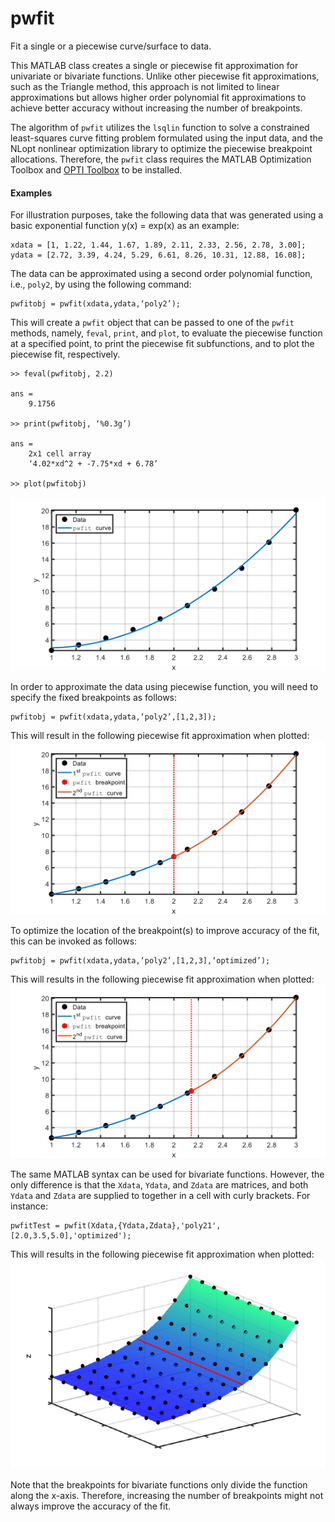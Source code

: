 # pwfit
Fit a single or a piecewise curve/surface to data.

This MATLAB class creates a single or piecewise fit approximation for univariate or bivariate functions. 
Unlike other piecewise fit approximations, such as the Triangle method, this approach is not limited to 
linear approximations but allows higher order polynomial fit approximations to achieve better accuracy 
without increasing the number of breakpoints. 

The algorithm of `pwfit` utilizes the `lsqlin` function to solve a constrained least-squares curve fitting 
problem formulated using the input data, and the NLopt nonlinear optimization library to optimize the 
piecewise breakpoint allocations. Therefore, the `pwfit` class requires the MATLAB Optimization Toolbox 
and [OPTI Toolbox](https://www.inverseproblem.co.nz/OPTI/) to be installed. 

#### Examples
For illustration purposes, take the following data that was generated using a basic exponential function 
y(x) = exp(x) as an example:

```
xdata = [1, 1.22, 1.44, 1.67, 1.89, 2.11, 2.33, 2.56, 2.78, 3.00];
ydata = [2.72, 3.39, 4.24, 5.29, 6.61, 8.26, 10.31, 12.88, 16.08];
```
The data can be approximated using a second order polynomial function, i.e., `poly2`, by using the following command: 
```
pwfitobj = pwfit(xdata,ydata,‘poly2’);
```
This will create a `pwfit` object that can be passed to one of the `pwfit` methods, namely, `feval`, `print`, and `plot`, 
to evaluate the piecewise function at a specified point, to print the piecewise fit subfunctions, 
and to plot the piecewise fit, respectively. 

```
>> feval(pwfitobj, 2.2)

ans = 
  	9.1756 
  
>> print(pwfitobj, ‘%0.3g’)

ans = 
	2x1 cell array
	‘4.02*xd^2 + -7.75*xd + 6.78’
  
>> plot(pwfitobj)
```
<img src="images/univarSingleFit.png">

In order to approximate the data using piecewise function, you will need to specify the fixed breakpoints as follows:
```
pwfitobj = pwfit(xdata,ydata,‘poly2’,[1,2,3]); 
```
This will result in the following piecewise fit approximation when plotted:
<img src="images/univarPwFit.png">

To optimize the location of the breakpoint(s) to improve accuracy of the fit, this can be invoked as follows:
```
pwfitobj = pwfit(xdata,ydata,‘poly2’,[1,2,3],‘optimized’);
```
This will results in  the following piecewise fit approximation when plotted:
<img src="images/univarPwFitOptimizedBp.png">

The same MATLAB syntax can be used for bivariate functions. However, the only difference is that the `Xdata`, `Ydata`, and `Zdata` are matrices, and both `Ydata` and `Zdata` are supplied to together in a cell with curly brackets. For instance:
```
pwfitTest = pwfit(Xdata,{Ydata,Zdata},'poly21',[2.0,3.5,5.0],'optimized');
```
This will results in  the following piecewise fit approximation when plotted:
<img src="images/bivarPwFitOptimizedBp.png">

Note that the breakpoints for bivariate functions only divide the function along the x-axis. Therefore, increasing the number of breakpoints might not always improve the accuracy of the fit.  

